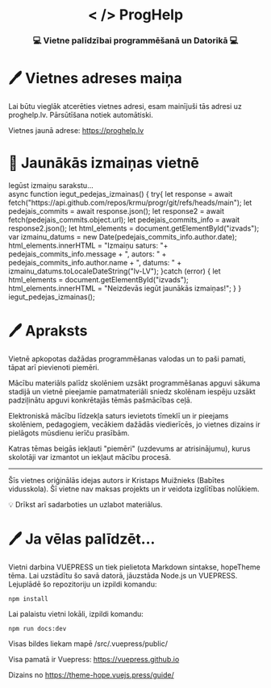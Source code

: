 <div align="center">
<h1> < /> ProgHelp</h1>
<h3>💻 Vietne palīdzībai programmēšanā un Datorikā 💻</h3>
</div>
 
# 🖊️ Vietnes adreses maiņa

Lai būtu vieglāk atcerēties vietnes adresi, esam mainījuši tās adresi uz proghelp.lv. Pārsūtīšana notiek automātiski.

Vietnes jaunā adrese: https://proghelp.lv
# 📌 Jaunākās izmaiņas vietnē

<div id="izvads">Iegūst izmaiņu sarakstu...</div>

<component :is="'script'">
async function iegut_pedejas_izmainas() {
  try{
    let response = await fetch("https://api.github.com/repos/krmu/progr/git/refs/heads/main");
    let pedejais_commits = await response.json();
    let response2 = await fetch(pedejais_commits.object.url);
    let pedejais_commits_info = await response2.json();
    let html_elements = document.getElementById("izvads");
    var izmainu_datums = new Date(pedejais_commits_info.author.date);
    html_elements.innerHTML = "Izmaiņu saturs: "+ pedejais_commits_info.message + ", autors: " + pedejais_commits_info.author.name + ", datums: " + izmainu_datums.toLocaleDateString("lv-LV");
  }catch (error) {
    let html_elements = document.getElementById("izvads");
    html_elements.innerHTML = "Neizdevās iegūt jaunākās izmaiņas!";
  }
}
iegut_pedejas_izmainas();
</component>

# 🖊️ Apraksts

Vietnē apkopotas dažādas programmēšanas valodas un to paši pamati, tāpat arī pievienoti piemēri.

Mācību materiāls palīdz skolēniem uzsākt programmēšanas apguvi sākuma stadijā un vietnē pieejamie pamatmateriāli sniedz skolēnam iespēju uzsākt padziļinātu apguvi konkrētajās tēmās pašmācības ceļā.

Elektroniskā mācību līdzekļa saturs ievietots tīmeklī un ir pieejams skolēniem, pedagogiem, vecākiem dažādās viedierīcēs, jo vietnes dizains ir pielāgots mūsdienu ierīču prasībām.

Katras tēmas beigās iekļauti "piemēri" (uzdevums ar atrisinājumu), kurus skolotāji var izmantot un iekļaut mācību procesā.

---

Šīs vietnes oriģinālās idejas autors ir Kristaps Muižnieks (Babītes vidusskola). Šī vietne nav maksas projekts un ir veidota izglītības nolūkiem.

💡 Drīkst arī sadarboties un uzlabot materiālus. 

# 🖊️ Ja vēlas palīdzēt...

Vietni darbina VUEPRESS un tiek pielietota Markdown sintakse, hopeTheme tēma.
Lai uzstādītu šo savā datorā, jāuzstāda Node.js un VUEPRESS.
Lejuplādē šo repozitoriju un izpildi komandu:
```npm
npm install
```
Lai palaistu vietni lokāli, izpildi komandu:

```npm
npm run docs:dev
```

Visas bildes liekam mapē /src/.vuepress/public/

Visa pamatā ir Vuepress: https://vuepress.github.io

Dizains no https://theme-hope.vuejs.press/guide/
